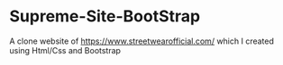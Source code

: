 # Supreme-Site-BootStrap
A clone website of https://www.streetwearofficial.com/ which I created using Html/Css and Bootstrap

